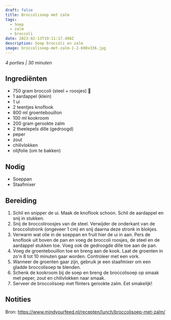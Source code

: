 ```yaml
---
draft: false
title: Broccolisoep met zalm
tags:
  - Soep
  - zalm
  - broccoli
date: 2023-02-13T19:11:17.498Z
description: Soep broccoli en zalm
image: broccolisoep-met-zalm-1-2-690x336.jpg
---
```

*4 porties | 30 minuten*

## Ingrediënten

* 750 gram broccoli (steel + roosjes) :broccoli:
* 1 aardappel (klein)
* 1 ui
* 2 teentjes knoflook  
* 800 ml groentebouillon
* 100 ml kookroom
* 200 gram gerookte zalm
* 2 theelepels dille (gedroogd)
* peper
* zout
* chilivlokken
* olijfolie (om te bakken)

## Nodig

* Soeppan
* Staafmixer

## Bereiding

1. Schil en snipper de ui. Maak de knoflook schoon. Schil de aardappel en snij in stukken.
2. Snij de broccoliroosjes van de steel. Verwijder de onderkant van de broccolistronk (ongeveer 1 cm) en snij daarna deze stronk in blokjes.
3. Verwarm wat olie in de soeppan en fruit hier de ui in aan. Pers de knoflook uit boven de pan en voeg de broccoli roosjes, de steel en de aardappel stukken toe. Voeg ook de gedroogde dille toe aan de pan.
4. Voeg de groentebouillon toe en breng aan de kook. Laat de groenten in zo'n 8 tot 10 minuten gaar worden. Controleer met een vork.
5. Wanneer de groenten gaar zijn, gebruik je een staafmixer om een gladde broccolisoep te blenden.
6. Schenk de kookroom bij de soep en breng de broccolisoep op smaak met peper, zout en chilivlokken naar smaak.
7. Serveer de broccolisoep met flinters gerookte zalm. Eet smakelijk!

## Notities

Bron: https://www.mindyourfeed.nl/recepten/lunch/broccolisoep-met-zalm/